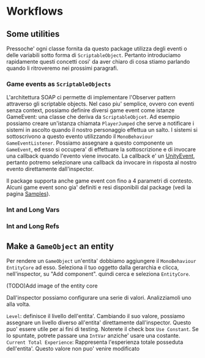 # Workflows
<!--
======ENTITY
- Make a GameObject an entity
- EntityLevel
- Int and Long vars
- Growth Formulas
- Events and EventGenerators

======ATTRIBUTES
- Create some Attributes
- Create an AttributeSet
    - Assign Attributes to an AttributeSet
- Add EntityAttributes to an entity

======STATS
- Create some Stats
- Create a StatSet
    - Assign Stats to a StatSet
- Add EntityStats to an entity

======CLASS
- Create a class
- Add EntityClass to an entity

======SCALING FORMULA
- ScalingFormulas
- StatsScalingComponent
- AttributesScalingComponent
-->

## Some utilities
Pressoche' ogni classe fornita da questo package utilizza degli eventi o delle variabili sotto forma di `ScriptableObject`. Pertanto introduciamo rapidamente questi concetti cosi' da aver chiaro di cosa stiamo parlando quando li ritroveremo nei prossimi paragrafi.

### Game events as `ScriptableObjects`
L'architettura SOAP ci permette di implementare l'Observer pattern attraverso gli scriptable objects. Nel caso piu' semplice, ovvero con eventi senza context, possiamo definire diversi game event come istanze GameEvent: una classe che deriva da `ScriptableObjcet`. Ad esempio possiamo creare un'istanza chiamata `PlayerJumped` che serve a notificare i sistemi in ascolto quando il nostro personaggio effettua un salto.
I sistemi si sottoscrivono a questo evento utilizzando il `MonoBehaviour` `GameEventListener`. Possiamo assegnare a questo componente un `GameEvent`, ed esso si occupera' di effettuare la sottoscrizione e di invocare una callback quando l'evento viene invocato. La callback e' un [UnityEvent](https://docs.unity3d.com/ScriptReference/Events.UnityEvent.html), pertanto potremo selezionare una callback da invocare in risposta al nostro evento direttamente dall'inspector.

Il package supporta anche game event con fino a 4 parametri di contesto. Alcuni game event sono gia' definiti e resi disponibili dal package (vedi la pagina [Samples](samples.md)).

### Int and Long Vars

### Int and Long Refs


## Make a `GameObject` an entity
Per rendere un `GameObject` un'entita' dobbiamo aggiungere il `MonoBehaviour` `EntityCore` ad esso. Seleziona il tuo oggetto dalla gerarchia e clicca, nell'inspector, su "Add component". quindi cerca e seleziona `EntityCore`.

(TODO)Add image of the entity core

Dall'inspector possiamo configurare una serie di valori. Analizziamoli uno alla volta.

`Level`: definisce il livello dell'entita'. Cambiando il suo valore, possiamo assegnare un livello diverso all'entita' direttamente dall'inspector. Questo puo' essere utile per ai fini di testing.
Noterete il check box `Use Constant`. Se lo spuntate, potrete passare una `IntVar` anziche' usare una costante.
`Current Total Experience`: Rappresenta l'esperienza totale posseduta dell'entita'. Questo valore non puo' venire modificato
